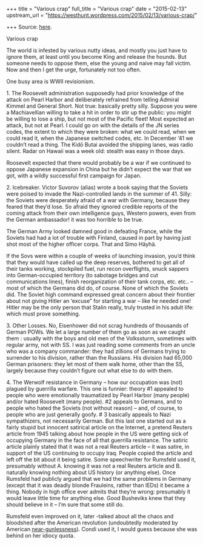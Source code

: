 +++
title = "Various crap"
full_title = "Various crap"
date = "2015-02-13"
upstream_url = "https://westhunt.wordpress.com/2015/02/13/various-crap/"

+++
Source: [here](https://westhunt.wordpress.com/2015/02/13/various-crap/).

Various crap

The world is infested by various nutty ideas, and mostly you just have
to ignore them, at least until you become King and release the hounds.
But someone needs to oppose them, else the young and naive may fall
victim. Now and then I get the urge, fortunately not too often.

One busy area is WWII revisionism.

1\. The Roosevelt administration supposedly had prior knowledge of the
attack on Pearl Harbor and deliberately refrained from telling Admiral
Kimmel and General Short. Not true: basically pretty silly. Suppose you
were a Machiavellian willing to take a hit in order to stir up the
public: you might be willing to lose a ship, but not most of the Pacific
fleet! Most expected an attack, but not at Pearl. I could go on with the
details of the JN series codes, the extent to which they were broken:
what we could read, when we could read it, when the Japanese switched
codes, etc. In December ’41 we couldn’t read a thing. The Kidō Butai
avoided the shipping lanes, was radio silent. Radar on Hawaii was a week
old: stealth was easy in those days.

Roosevelt expected that there would probably be a war if we continued to
oppose Japanese expansion in China but he didn’t expect the war that we
got, with a wildly successful first campaign for Japan.

2\. Icebreaker. Victor Suvorov (alias) wrote a book saying that the
Soviets were poised to invade the Nazi-controlled lands in the summer of
41. Silly: the Soviets were desperately afraid of a war with Germany,
because they feared that they’d lose. So afraid they ignored credible
reports of the coming attack from their own intelligence guys, Western
powers, even from the German ambassador! it was too horrible to be true.

The German Army looked damned good in defeating France, while the
Soviets had had a lot of trouble with Finland, caused in part by having
just shot most of the higher officer corps. That and Simo Häyhä.

If the Sovs were within a couple of weeks of launching invasion, you’d
think that they would have called up the deep reserves, bothered to get
all of their tanks working, stockpiled fuel, run recon overflights,
snuck sappers into German-occupied territory (to sabotage bridges and
cut communications lines), finish reorganization of their tank corps,
etc. etc.. – most of which the Germans did do, of course. None of which
the Soviets did. The Soviet high command expressed great concern about
their frontier about not giving Hitler an ‘excuse” for starting a war –
like he needed one! Hitler may be the only person that Stalin really,
truly trusted in his adult life: which must prove something.

3\. Other Losses. No, Eisenhower did not scrag hundreds of thousands of
German POWs. We let a large number of them go as soon as we caught them
: usually with the boys and old men of the Volkssturm, sometimes with
regular army, not with SS. I was just reading some comments from an
uncle who was a company commander: they had zillions of Germans trying
to surrender to his division, rather than the Russians. His division had
65,000 German prisoners: they let most of them walk home, other than the
SS, largely because they couldn’t figure out what else to do with them.

4\. The Werwolf resistance in Germany – how our occupation was (not)
plagued by guerrilla warfare. This one is funnier: theory #1 appealed to
people who were emotionally traumatized by Pearl Harbor (many people)
and/or hated Roosevelt (many people). #2 appeals to Germans, and to
people who hated the Soviets (not without reason) – and, of course, to
people who are just generally goofy. # 3 basically appeals to Nazi
sympathizers, not necessarily German. But this last one started out as a
fairly stupid but innocent satirical article on the Internet, a pretend
Reuters article from 1945 talking about how people in the US were
getting sick of occupying Germany in the face of all that guerrilla
resistance. The satiric article plainly stated that it was not a real
Reuters article – it was satire, in support of the US continuing to
occupy Iraq. People copied the article and left off the bit about it
being satire. Some speechwriter for Rumsfeld used it, presumably without
A. knowing it was not a real Reuters article and B. naturally knowing
nothing about US history (or anything else). Once Rumsfeld had publicly
argued that we had the same problems in Germany (except that it was
deadly blonde Frauleins, rather than IEDs) it became a thing. Nobody in
high office ever admits that they’re wrong: presumably it would leave
little time for anything else. Good Busheviks knew that they should
believe in it – I’m sure that some still do.

Rumsfeld even improved on it, later -talked about all the chaos and
bloodshed after the American revolution (undoubtedly moderated by
American
[near-gunlessness](http://en.wikipedia.org/wiki/Arming_America)). Condi
used it, I would guess because she was behind on her idiocy quota.

